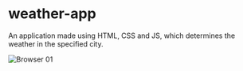 # weather-app
An application made using HTML, CSS and JS, which determines the weather in the specified city.

![Browser 01](https://github.com/neutreNn/weather-app/assets/136928661/8af1d1ab-0e4f-4ae3-9ae9-f8943e6b4c41)
